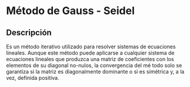 # Método de Gauss - Seidel

## Descripción

Es un método iterativo utilizado para resolver sistemas de ecuaciones lineales. 
Aunque este método puede aplicarse a cualquier sistema de ecuaciones lineales que produzca una matriz
de coeficientes con los elementos de su diagonal no-nulos, la convergencia del mé
todo solo se garantiza si la matriz es diagonalmente dominante o si es simétrica y, a la vez, definida positiva.

